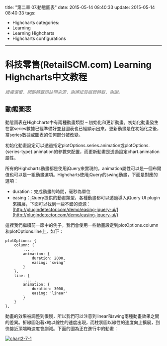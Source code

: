 title: "第二章 07.動態圖表"
date: 2015-05-14 08:40:33
update: 2015-05-14 08:40:33
tags:
  - Highcharts
categories:
  - Learning
  - Learning Highcharts
  - Highcharts configurations
---

# 科技零售(RetailSCM.com) Learning Highcharts中文教程

_<span style="color: #808080;">版權保留，網路轉載請註明來源，謝絕紙質媒體轉載，謝謝。</span>_

## 動態圖表

動態圖表在Highcharts中有兩種動畫類型 – 初始化和更新動畫。初始化動畫發生在當series數據已經準備好並且圖表也已經顯示出來。更新動畫是在初始化之後，當series數據或圖表的任何部分被改變。

初始化動畫設定可以透過指定plotOptions.series.animation或plotOptions.{series-type}.animation的參數來配置，而更新動畫是透過設定chart.animation屬性。

所有的Highcharts動畫都是使用jQuery來實現的，animation屬性可以是一個布爾值也可以是一組動畫選項。Highcharts使用jQuery的swing動畫，下面是對應的選項：

*   duration：完成動畫的時間，毫秒為單位
*   easing：jQuery提供的動畫類型，各種動畫都可以透過導入jQuery UI plugin來擴展，下面可以找到一些不錯的資源：[http://plugindetector.com/demo/easing-jquery-ui/](http://plugindetector.com/demo/easing-jquery-ui/)

<!--more-->

這裡我們繼續前一節中的例子，我們會使用一些動畫設定到plotOptions.column 和plotOptions.line上，如下：

    plotOptions: {
        column: {
            ... ,
            animation: {
                duration: 2000,
                easing: 'swing'
            }
        },
        line: {
            .... ,
            animation: {
                duration: 3000,
                easing: 'linear'
            }
        }
    },

動畫的效果被調整到很慢，所以我們可以注意到linear和swing兩種動畫效果之間的差異。折線圖沿著x軸以線性的速度出現，而柱狀圖以線性的速度向上擴展，到快接近頂端時速度會劇減。下面的圖為正在進行中的動畫：

[![chart2-7-1](/images/learning_highcharts/chart2-7-1.jpg)](/images/learning_highcharts/chart2-7-1.jpg)